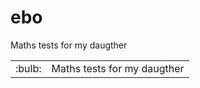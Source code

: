 # ebo
Maths tests for my daugther

<table border="0">
  <tr>
    <td>:bulb:</td>
    <td>Maths tests for my daugther</td>
  </tr>
</table>
